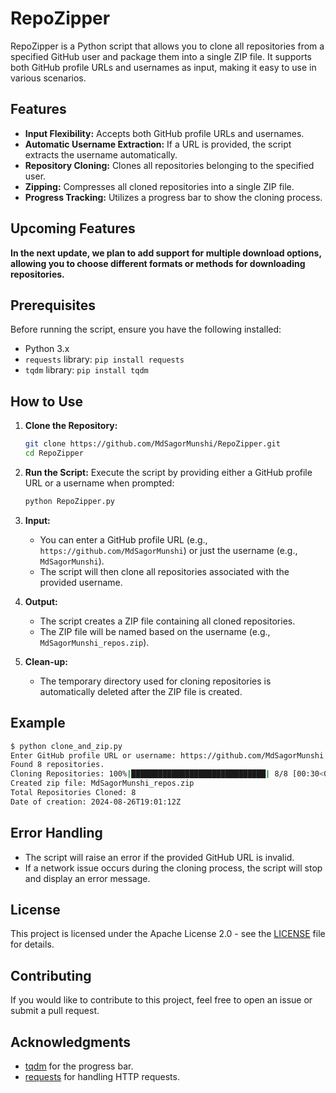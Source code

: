 
# RepoZipper

RepoZipper is a Python script that allows you to clone all repositories from a specified GitHub user and package them into a single ZIP file. It supports both GitHub profile URLs and usernames as input, making it easy to use in various scenarios.

## Features

- **Input Flexibility:** Accepts both GitHub profile URLs and usernames.
- **Automatic Username Extraction:** If a URL is provided, the script extracts the username automatically.
- **Repository Cloning:** Clones all repositories belonging to the specified user.
- **Zipping:** Compresses all cloned repositories into a single ZIP file.
- **Progress Tracking:** Utilizes a progress bar to show the cloning process.

## **Upcoming Features**

**In the next update, we plan to add support for multiple download options, allowing you to choose different formats or methods for downloading repositories.**


## Prerequisites

Before running the script, ensure you have the following installed:

- Python 3.x
- `requests` library: `pip install requests`
- `tqdm` library: `pip install tqdm`

## How to Use

1. **Clone the Repository:**
    ```bash
    git clone https://github.com/MdSagorMunshi/RepoZipper.git
    cd RepoZipper
    ```

2. **Run the Script:**
    Execute the script by providing either a GitHub profile URL or a username when prompted:
    ```bash
    python RepoZipper.py
    ```

3. **Input:**
   - You can enter a GitHub profile URL (e.g., `https://github.com/MdSagorMunshi`) or just the username (e.g., `MdSagorMunshi`).
   - The script will then clone all repositories associated with the provided username.

4. **Output:**
    - The script creates a ZIP file containing all cloned repositories.
    - The ZIP file will be named based on the username (e.g., `MdSagorMunshi_repos.zip`).

5. **Clean-up:**
    - The temporary directory used for cloning repositories is automatically deleted after the ZIP file is created.

## Example

```bash
$ python clone_and_zip.py
Enter GitHub profile URL or username: https://github.com/MdSagorMunshi
Found 8 repositories.
Cloning Repositories: 100%|██████████████████████████████| 8/8 [00:30<00:00, 3.75s/repo]
Created zip file: MdSagorMunshi_repos.zip
Total Repositories Cloned: 8
Date of creation: 2024-08-26T19:01:12Z
```

## Error Handling

- The script will raise an error if the provided GitHub URL is invalid.
- If a network issue occurs during the cloning process, the script will stop and display an error message.

## License

This project is licensed under the Apache License 2.0 - see the [LICENSE](LICENSE) file for details.

## Contributing

If you would like to contribute to this project, feel free to open an issue or submit a pull request.

## Acknowledgments

- [tqdm](https://github.com/tqdm/tqdm) for the progress bar.
- [requests](https://github.com/psf/requests) for handling HTTP requests.


